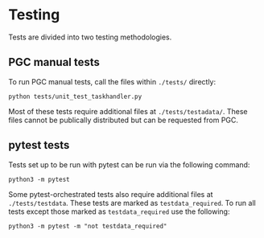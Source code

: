 # Testing
Tests are divided into two testing methodologies.

## PGC manual tests
To run PGC manual tests, call the files within `./tests/` directly:

```
python tests/unit_test_taskhandler.py
```

Most of these tests require additional files at `./tests/testadata/`.
These files cannot be publically distributed but can be requested from PGC.

## pytest tests
Tests set up to be run with pytest can be run via the following command:

```
python3 -m pytest
```

Some pytest-orchestrated tests also require additional files at `./tests/testdata`.
These tests are marked as `testdata_required`.
To run all tests except those marked as `testdata_required` use the following:

```
python3 -m pytest -m "not testdata_required"
```
